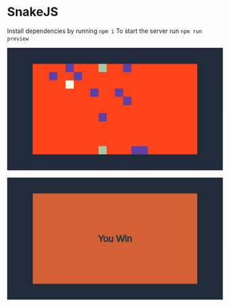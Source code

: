 # SnakeJS

Install dependencies by running `npm i`
To start the server run `npm run preview`

![woops, cant load image](./public/screen.png)

![woops, cant load image](./public/win.png)
